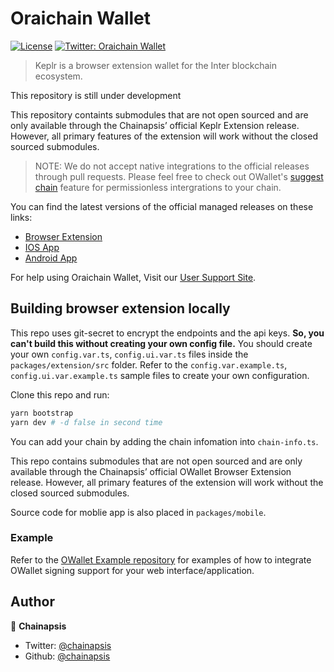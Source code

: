 # Oraichain Wallet
[![License](https://img.shields.io/badge/License-Apache%202.0-blue.svg)](https://opensource.org/licenses/Apache-2.0)
[![Twitter: Oraichain Wallet](https://img.shields.io/twitter/follow/owalletwallet.svg?style=social)](https://twitter.com/owalletwallet)

> Keplr is a browser extension wallet for the Inter blockchain ecosystem.
>
This repository is still under development  

This repository containts submodules that are not open sourced and are only available through the Chainapsis’ official Keplr Extension release. However, all primary features of the extension will work without the closed sourced submodules.  

> NOTE: We do not accept native integrations to the official releases through pull requests. Please feel free to check out OWallet's [suggest chain](https://docs.owallet.app/api/suggest-chain.html) feature for permissionless intergrations to your chain.

You can find the latest versions of the official managed releases on these links:
- [Browser Extension](https://chrome.google.com/webstore/detail/owallet/dmkamcknogkgcdfhhbddcghachkejeap)
- [IOS App](https://apps.apple.com/us/app/owallet-wallet/id1567851089)
- [Android App](https://play.google.com/store/apps/details?id=com.chainapsis.owallet)

For help using Oraichain Wallet, Visit our [User Support Site](https://owallet.crunch.help).

## Building browser extension locally
This repo uses git-secret to encrypt the endpoints and the api keys. **So, you can't build this without creating your own config file.** You should create your own `config.var.ts`, `config.ui.var.ts` files inside the `packages/extension/src` folder. Refer to the `config.var.example.ts`, ``config.ui.var.example.ts`` sample files to create your own configuration.

Clone this repo and run:
```sh
yarn bootstrap
yarn dev # -d false in second time
```

You can add your chain by adding the chain infomation into `chain-info.ts`. 

This repo contains submodules that are not open sourced and are only available through the Chainapsis’ official OWallet Browser Extension release. However, all primary features of the extension will work without the closed sourced submodules.

Source code for moblie app is also placed in `packages/mobile`.

### Example
Refer to the [OWallet Example repository](https://github.com/chainapsis/owallet-example) for examples of how to integrate OWallet signing support for your web interface/application.

## Author

👤 **Chainapsis**

* Twitter: [@chainapsis](https://twitter.com/chainapsis)
* Github: [@chainapsis](https://github.com/chainapsis)

